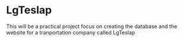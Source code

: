 # LgTeslap
This will be a practical project focus on creating the database and the website for a tranportation company called LgTeslap
